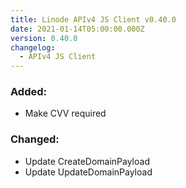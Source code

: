 ```yaml
---
title: Linode APIv4 JS Client v0.40.0
date: 2021-01-14T05:00:00.000Z
version: 0.40.0
changelog:
  - APIv4 JS Client
---
```


### Added:
- Make CVV required

### Changed:
- Update CreateDomainPayload
- Update UpdateDomainPayload


